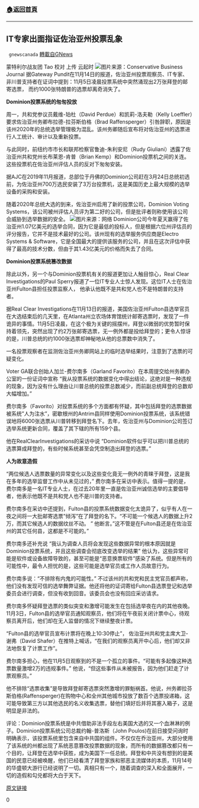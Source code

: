 ###  [:house:返回首頁](https://github.com/ourhimalayas/txt)
---

## IT专家出面指证佐治亚州投票乱象
` gnewscanada` [轉載自GNews](https://gnews.org/zh-hans/568888/)

蒙特利尔战友团 Tao
校对 上传 云起时
![](https://gnews-media-offload.s3.amazonaws.com/wp-content/uploads/2020/11/17213410/Conservative-Business-Journal.jpg.png)图片来源：Conservative Business Journal
据Gateway Pundit在11月14日的报道，佐治亚州投票观察员、IT专家、非川普支持者在证词中提到：11月5日凌晨投票系统中突然涌现出2万张拜登的邮寄选票， 而约1000张特朗普的选票却离奇消失了。

**Dominion投票系统的匆匆投放**

周一，共和党参议员戴维-珀杜（David Perdue）和凯莉-洛夫勒（Kelly Loeffler）要求佐治亚州务卿布拉德-拉芬斯伯格（Brad Raffensperger）引咎辞职，原因是该州2020年的总统选举管理极为混乱。该州务卿随后宣布将对佐治亚州的选票进行人工统计、审计以及重新投票。

与此同时，前纽约市市长和联邦检察官鲁迪-朱利安尼（Rudy Giuliani）透露了佐治亚州共和党州长布莱恩-肯普（Brian Kemp）和Dominion投票机之间的关连。这些投票机在佐治亚州评估人员的反对下匆匆安装。

据AJC在2019年11月报道，总部位于丹佛的Dominion公司赶在3月24日总统初选前，为佐治亚州700万选民安装了3万台投票机，这是美国历史上最大规模的选举设备的采购和安装。

随着2020年总统大选的到来，佐治亚州启用了新的投票公司，Dominion Voting Systems，该公司被州评估人员评为第二好的公司，但是批评者则称使用该公司会威胁到选举数据的安全。
![](https://gnews-media-offload.s3.amazonaws.com/wp-content/uploads/2020/11/17214259/dominion2.png)图片来源：网络
Dominion公司今年夏天赢得了佐治亚州1.07亿美元的选举合同，因为它是最低的投标人，但是根据六位州评估员的评分报告，它并不是技术最好的公司。该州现有的选举服务供应商是Electro Systems & Software，它是全国最大的提供该服务的公司，并且在这次评估中获得了最高的技术分数，但由于其1.43亿美元的价格而失去了合同。

**Dominion投票系统篡改数据**

除此以外，另一个与Dominion投票机有关的报道更加让人触目惊心，Real Clear Investigations的Paul Sperry报道了一位IT专业人士惊人发现。这位IT人士在佐治亚州Fulton县担任投票监察人， 他承认他既不是共和党人也不是特朗普的支持者。

据Real Clear Investigations在11月13日的报道，美国佐治亚州Fulton县选举官员在大选结束后的几天里，在Atlanta州立农场体育馆统计邮寄选票时，发现了一件诡异的事情。11月5日凌晨，在这个极为关键的摇摆州，拜登以微弱的优势暂时保持着领先，突然出现了约2万张邮寄选票，无一例外都是投给拜登的；更令人惊讶的是，川普总统的约1000张选票却神秘地从他的总票数中消失了。

一名投票观察者在监测佐治亚州务卿网站上的临时选举结果时，注意到了选票的可疑变化。

Voter GA联合创始人加兰-费尔南多（Garland Favorito）在本周提交给州务卿办公室的一份证词中宣称 “我从投票系统的数据变化中得出结论，这绝对是一种违规的现象，因为没有什么理由让川普总统的投票总数减少，而前副总统拜登的总数却大幅增加。”

费尔南多（Favorito）对投票系统的多个方面都有怀疑，其中包括拜登的选票数据被系统”人为注水”，密歇根州的Antrim县同样使用Dominion投票系统，该系统错误地将6000张选票从川普转移到拜登名下。去年，佐治亚州与Dominion公司签订选举系统更新合同，覆盖了其下辖的所有159个县。

他在RealClearInvestigations的采访中说 “Dominion软件似乎可以把川普总统的选票算成拜登的，有些时候系统甚至会凭空制造出拜登的选票。”

**人为故意造假**

“两位候选人选票数量的异常变化以及这些变化竟无一例外的青睐于拜登，这是我在多年的选举监督工作中从未见过的，” 费尔南多在采访中表示。值得一提的是，费尔南多是一名IT专业人士，在过去20年里一直是佐治亚州诚信选举的主要倡导者，他表示他既不是共和党人也不是川普的支持者。

费尔南多在采访中还提到，Fulton县的投票系统数据变化太诡异了，似乎有人在一夜之间将一大批邮寄选票”倾泻”在了拜登的名下。“不可能一个候选人的数据上升2万，而其它候选人的数据纹丝不动。 ” 他断言。”这不管是在Fulton县还是在佐治亚州的其它任何县，这都是不可能的。”

费尔南多还补充说 “我认为调查人员将会发现这些数据异常的根本原因就是Dominion投票系统，并且这些调查会彻底改变选举的结果” 他认为，这些异常可能是软件或设备故障导致的，甚至可能是“恶意换票软件”感染了系统。但是所有的可能性中，最令人担忧的是，这些可能是选举官员或工作人员故意行为。

费尔南多说：“不排除有内鬼的可能性。” 不过该州的共和党和民主党官员都声称，他们没有发现可信的选举舞弊证据。他还将他的证词寄给Fulton县选票登记和选举委员会进行调查，但没有收到回音。该委员会也没有回应采访请求。

费尔南多怀疑拜登选票的类似突变和激增可能发生在包括选举夜在内的其他夜晚。11月3日，Fulton县的选举官员通知观察员，他们将在午夜前关闭计票中心，待观察员离开后，他们却在无人监督的情况下继续整夜计票。

“Fulton县的选举官员宣布计票将在晚上10:30停止”， 佐治亚州共和党主席大卫-谢弗（David Shafer）在推特上喊话，“在我们的观察员离开中心后，他们却又非法地恢复了计票工作”。

费尔南多担心，他在11月5日观察到的不是一个孤立的事件。“可能有多起像这种选票数量激增2万的违规事件。” 他说，“但这些事件从未被报告，因为他们赶走了计票观察员。”

他不排除“选票收集”是导致拜登邮寄选票突然激增的罪魁祸首。他说，州务卿拉芬斯伯格(Raffensperger)在购物中心和全州其他城市投放了数百个选票投递箱，这可能导致第三方以其他选民的名义收集选票，替他们填好后并将其塞入箱子，这是明显是非法的。

评论：Dominion投票系统是中共借助非法手段左右美国大选的又一个血淋淋的例子。Dominion投票系统公司总裁约翰-普洛斯（John Poulos)在前日接受问询时明确表示，该投票系统里包含来自中共国的组件。不仅仅在乔治亚州，大部分使用了该系统的州都出现了系统恶意篡改投票数据的现象，而所有的数据篡改都只有一个目的，让拜登在选举中获胜，成为美国下一任总统。拜登和中共没有想到的是美国的民意已经被唤醒，他们已经看清了拜登家族和邪恶主流媒体的本质，11月14号的华盛顿大游行已经说明了一切。真相只有一个，随着调查的深入和全面展开，一切的造假和勾兑都将大白于天下。

[原文链接](https://www.thegatewaypundit.com/2020/11/ga-poll-watcher-expert-non-trump-supporter-affidavit-sudden-surge-20000-mail-votes-biden-early-hours-nov-5-approx-1000-votes-trump-disappeared/?utm_source=Twitter&amp;utm_campaign=websitesharingbuttons)

0
